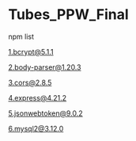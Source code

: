 # Tubes_PPW_Final

npm list

1.bcrypt@5.1.1

2.body-parser@1.20.3

3.cors@2.8.5

4.express@4.21.2

5.jsonwebtoken@9.0.2

6.mysql2@3.12.0
